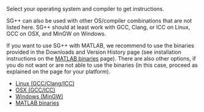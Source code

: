 Select your operating system and compiler to get instructions.

SG++ can also be used with other OS/compiler combinations that are not listed here. SG++ should at least work with GCC, Clang, or ICC on Linux, GCC on OSX, and MinGW on Windows.

If you want to use SG++ with MATLAB, we recommend to use the binaries provided in the Downloads and Version History page (see installation instructions on the [MATLAB binaries]((https://github.com/SGpp/SGpp/wiki/MATLAB-binaries)) page). There are also other options, if you do not want or are not able to use the binaries (in this case, proceed as explained on the page for your platform).

* [Linux (GCC/Clang/ICC)](https://github.com/SGpp/SGpp/wiki/Linux-(GCC-Clang-ICC))
* [OSX (GCC/ICC)](https://github.com/SGpp/SGpp/wiki/OSX-(GCC-ICC))
* [Windows (MinGW)](https://github.com/SGpp/SGpp/wiki/Windows-(MinGW))
* [MATLAB binaries](https://github.com/SGpp/SGpp/wiki/MATLAB-binaries)

